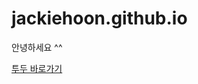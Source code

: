 # jackiehoon.github.io

안녕하세요 ^^

[투두 바로가기](https://jackiehoon.github.io/neppplus-frontend-study/jquery/todo/todo.html)
